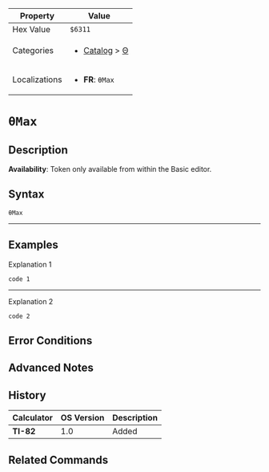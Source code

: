 | Property      | Value |
|---------------|-------|
| Hex Value     | `$6311`|
| Categories    | <ul><li>[Catalog](<../categories/Catalog.md>) > [Θ](<../categories/Catalog.md#Θ>)</li></ul> |
| Localizations | <ul><li><b>FR</b>: `θMax`</li></ul> |

# `θMax`

## Description



<b>Availability</b>: Token only available from within the Basic editor.

## Syntax
`θMax`

<hr>

## Examples

Explanation 1
```ti-basic
code 1
```
---
Explanation 2
```ti-basic
code 2
```

## Error Conditions


## Advanced Notes


## History
| Calculator | OS Version | Description |
|------------|------------|-------------|
| <b>TI-82</b> | 1.0 | Added

## Related Commands

    